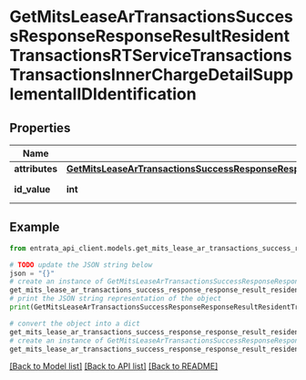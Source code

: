 # GetMitsLeaseArTransactionsSuccessResponseResponseResultResidentTransactionsRTServiceTransactionsTransactionsInnerChargeDetailSupplementalIDIdentification


## Properties

Name | Type | Description | Notes
------------ | ------------- | ------------- | -------------
**attributes** | [**GetMitsLeaseArTransactionsSuccessResponseResponseResultResidentTransactionsRTServiceTransactionsTransactionsInnerChargeDetailSupplementalIDIdentificationAttributes**](GetMitsLeaseArTransactionsSuccessResponseResponseResultResidentTransactionsRTServiceTransactionsTransactionsInnerChargeDetailSupplementalIDIdentificationAttributes.md) |  | 
**id_value** | **int** | Ar Code ID value | 

## Example

```python
from entrata_api_client.models.get_mits_lease_ar_transactions_success_response_response_result_resident_transactions_rt_service_transactions_transactions_inner_charge_detail_supplemental_id_identification import GetMitsLeaseArTransactionsSuccessResponseResponseResultResidentTransactionsRTServiceTransactionsTransactionsInnerChargeDetailSupplementalIDIdentification

# TODO update the JSON string below
json = "{}"
# create an instance of GetMitsLeaseArTransactionsSuccessResponseResponseResultResidentTransactionsRTServiceTransactionsTransactionsInnerChargeDetailSupplementalIDIdentification from a JSON string
get_mits_lease_ar_transactions_success_response_response_result_resident_transactions_rt_service_transactions_transactions_inner_charge_detail_supplemental_id_identification_instance = GetMitsLeaseArTransactionsSuccessResponseResponseResultResidentTransactionsRTServiceTransactionsTransactionsInnerChargeDetailSupplementalIDIdentification.from_json(json)
# print the JSON string representation of the object
print(GetMitsLeaseArTransactionsSuccessResponseResponseResultResidentTransactionsRTServiceTransactionsTransactionsInnerChargeDetailSupplementalIDIdentification.to_json())

# convert the object into a dict
get_mits_lease_ar_transactions_success_response_response_result_resident_transactions_rt_service_transactions_transactions_inner_charge_detail_supplemental_id_identification_dict = get_mits_lease_ar_transactions_success_response_response_result_resident_transactions_rt_service_transactions_transactions_inner_charge_detail_supplemental_id_identification_instance.to_dict()
# create an instance of GetMitsLeaseArTransactionsSuccessResponseResponseResultResidentTransactionsRTServiceTransactionsTransactionsInnerChargeDetailSupplementalIDIdentification from a dict
get_mits_lease_ar_transactions_success_response_response_result_resident_transactions_rt_service_transactions_transactions_inner_charge_detail_supplemental_id_identification_from_dict = GetMitsLeaseArTransactionsSuccessResponseResponseResultResidentTransactionsRTServiceTransactionsTransactionsInnerChargeDetailSupplementalIDIdentification.from_dict(get_mits_lease_ar_transactions_success_response_response_result_resident_transactions_rt_service_transactions_transactions_inner_charge_detail_supplemental_id_identification_dict)
```
[[Back to Model list]](../README.md#documentation-for-models) [[Back to API list]](../README.md#documentation-for-api-endpoints) [[Back to README]](../README.md)


